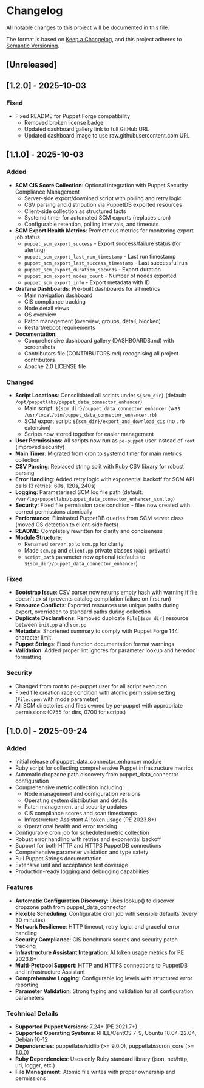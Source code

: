 # Changelog

All notable changes to this project will be documented in this file.

The format is based on [Keep a Changelog](https://keepachangelog.com/en/1.0.0/), and this project adheres to [Semantic Versioning](https://semver.org/spec/v2.0.0.html).

## [Unreleased]

## [1.2.0] - 2025-10-03

### Fixed

- Fixed README for Puppet Forge compatibility
  - Removed broken license badge
  - Updated dashboard gallery link to full GitHub URL
  - Updated dashboard image to use raw.githubusercontent.com URL

## [1.1.0] - 2025-10-03

### Added

- **SCM CIS Score Collection**: Optional integration with Puppet Security Compliance Management
  - Server-side export/download script with polling and retry logic
  - CSV parsing and distribution via PuppetDB exported resources
  - Client-side collection as structured facts
  - Systemd timer for automated SCM exports (replaces cron)
  - Configurable retention, polling intervals, and timeouts
- **SCM Export Health Metrics**: Prometheus metrics for monitoring export job status
  - `puppet_scm_export_success` - Export success/failure status (for alerting)
  - `puppet_scm_export_last_run_timestamp` - Last run timestamp
  - `puppet_scm_export_last_success_timestamp` - Last successful run
  - `puppet_scm_export_duration_seconds` - Export duration
  - `puppet_scm_export_nodes_count` - Number of nodes exported
  - `puppet_scm_export_info` - Export metadata with ID
- **Grafana Dashboards**: Pre-built dashboards for all metrics
  - Main navigation dashboard
  - CIS compliance tracking
  - Node detail views
  - OS overview
  - Patch management (overview, groups, detail, blocked)
  - Restart/reboot requirements
- **Documentation**:
  - Comprehensive dashboard gallery (DASHBOARDS.md) with screenshots
  - Contributors file (CONTRIBUTORS.md) recognising all project contributors
  - Apache 2.0 LICENSE file

### Changed

- **Script Locations**: Consolidated all scripts under `${scm_dir}` (default: `/opt/puppetlabs/puppet_data_connector_enhancer`)
  - Main script: `${scm_dir}/puppet_data_connector_enhancer` (was `/usr/local/bin/puppet_data_connector_enhancer.rb`)
  - SCM export script: `${scm_dir}/export_and_download_cis` (no `.rb` extension)
  - Scripts now stored together for easier management
- **User Permissions**: All scripts now run as `pe-puppet` user instead of `root` (improved security)
- **Main Timer**: Migrated from cron to systemd timer for main metrics collection
- **CSV Parsing**: Replaced string split with Ruby CSV library for robust parsing
- **Error Handling**: Added retry logic with exponential backoff for SCM API calls (3 retries: 60s, 120s, 240s)
- **Logging**: Parameterised SCM log file path (default: `/var/log/puppetlabs/puppet_data_connector_enhancer_scm.log`)
- **Security**: Fixed file permission race condition - files now created with correct permissions atomically
- **Performance**: Eliminated PuppetDB queries from SCM server class (moved OS detection to client-side facts)
- **README**: Completely rewritten for clarity and conciseness
- **Module Structure**:
  - Renamed `server.pp` to `scm.pp` for clarity
  - Made `scm.pp` and `client.pp` private classes (`@api private`)
  - `script_path` parameter now optional (defaults to `${scm_dir}/puppet_data_connector_enhancer`)

### Fixed

- **Bootstrap Issue**: CSV parser now returns empty hash with warning if file doesn't exist (prevents catalog compilation failure on first run)
- **Resource Conflicts**: Exported resources use unique paths during export, overridden to standard paths during collection
- **Duplicate Declarations**: Removed duplicate `File[$scm_dir]` resource between `init.pp` and `scm.pp`
- **Metadata**: Shortened summary to comply with Puppet Forge 144 character limit
- **Puppet Strings**: Fixed function documentation format warnings
- **Validation**: Added proper lint ignores for parameter lookup and heredoc formatting

### Security

- Changed from root to pe-puppet user for all script execution
- Fixed file creation race condition with atomic permission setting (`File.open` with mode parameter)
- All SCM directories and files owned by pe-puppet with appropriate permissions (0755 for dirs, 0700 for scripts)

## [1.0.0] - 2025-09-24

### Added

- Initial release of puppet_data_connector_enhancer module
- Ruby script for collecting comprehensive Puppet infrastructure metrics
- Automatic dropzone path discovery from puppet_data_connector configuration
- Comprehensive metric collection including:
  - Node management and configuration versions
  - Operating system distribution and details
  - Patch management and security updates
  - CIS compliance scores and scan timestamps
  - Infrastructure Assistant AI token usage (PE 2023.8+)
  - Operational health and error tracking
- Configurable cron job for scheduled metric collection
- Robust error handling with retries and exponential backoff
- Support for both HTTP and HTTPS PuppetDB connections
- Comprehensive parameter validation and type safety
- Full Puppet Strings documentation
- Extensive unit and acceptance test coverage
- Production-ready logging and debugging capabilities

### Features

- **Automatic Configuration Discovery**: Uses lookup() to discover dropzone path from puppet_data_connector
- **Flexible Scheduling**: Configurable cron job with sensible defaults (every 30 minutes)
- **Network Resilience**: HTTP timeout, retry logic, and graceful error handling
- **Security Compliance**: CIS benchmark scores and security patch tracking
- **Infrastructure Assistant Integration**: AI token usage metrics for PE 2023.8+
- **Multi-Protocol Support**: HTTP and HTTPS connections to PuppetDB and Infrastructure Assistant
- **Comprehensive Logging**: Configurable log levels with structured error reporting
- **Parameter Validation**: Strong typing and validation for all configuration parameters

### Technical Details

- **Supported Puppet Versions**: 7.24+ (PE 2021.7+)
- **Supported Operating Systems**: RHEL/CentOS 7-9, Ubuntu 18.04-22.04, Debian 10-12
- **Dependencies**: puppetlabs/stdlib (>= 9.0.0), puppetlabs/cron_core (>= 1.0.0)
- **Ruby Dependencies**: Uses only Ruby standard library (json, net/http, uri, logger, etc.)
- **File Management**: Atomic file writes with proper ownership and permissions
